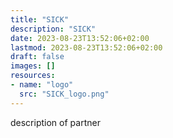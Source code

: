 ```yaml
---
title: "SICK"
description: "SICK"
date: 2023-08-23T13:52:06+02:00
lastmod: 2023-08-23T13:52:06+02:00
draft: false
images: []
resources:
- name: "logo"
  src: "SICK_logo.png"
---
```

description of partner